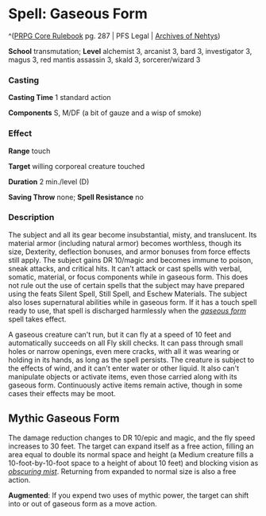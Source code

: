 # Spell: Gaseous Form

^([PRPG Core Rulebook][ss-gaseous-form] pg. 287 | PFS Legal | [Archives of Nehtys][sn-gaseous-form])

**School** transmutation; **Level** alchemist 3, arcanist 3, bard 3, investigator 3, magus 3, red mantis assassin 3, skald 3, sorcerer/wizard 3

### Casting

**Casting Time** 1 standard action  

**Components** S, M/DF (a bit of gauze and a wisp of smoke)

### Effect

**Range** touch  

**Target** willing corporeal creature touched  

**Duration** 2 min./level (D)  

**Saving Throw** none; **Spell Resistance** no

### Description

The subject and all its gear become insubstantial, misty, and translucent. Its material armor (including natural armor) becomes worthless, though its size, Dexterity, deflection bonuses, and armor bonuses from force effects still apply. The subject gains DR 10/magic and becomes immune to poison, sneak attacks, and critical hits. It can't attack or cast spells with verbal, somatic, material, or focus components while in gaseous form. This does not rule out the use of certain spells that the subject may have prepared using the feats Silent Spell, Still Spell, and Eschew Materials. The subject also loses supernatural abilities while in gaseous form. If it has a touch spell ready to use, that spell is discharged harmlessly when the _[gaseous form]_ spell takes effect.  

A gaseous creature can't run, but it can fly at a speed of 10 feet and automatically succeeds on all Fly skill checks. It can pass through small holes or narrow openings, even mere cracks, with all it was wearing or holding in its hands, as long as the spell persists. The creature is subject to the effects of wind, and it can't enter water or other liquid. It also can't manipulate objects or activate items, even those carried along with its gaseous form. Continuously active items remain active, though in some cases their effects may be moot.

## Mythic Gaseous Form

The damage reduction changes to DR 10/epic and magic, and the fly speed increases to 30 feet. The target can expand itself as a free action, filling an area equal to double its normal space and height (a Medium creature fills a 10-foot-by-10-foot space to a height of about 10 feet) and blocking vision as _[obscuring mist]_. Returning from expanded to normal size is also a free action.  

**Augmented**: If you expend two uses of mythic power, the target can shift into or out of gaseous form as a move action.

[ss-gaseous-form]: http://paizo.com/pathfinderRPG/v57
[sn-gaseous-form]: http://www.archivesofnethys.com/SpellDisplay.aspx?ItemName=Gaseous%20Form
[gaseous form]: http://www.archivesofnethys.com/SpellDisplay.aspx?ItemName=gaseous%20form
[obscuring mist]: http://www.archivesofnethys.com/SpellDisplay.aspx?ItemName=obscuring%20mist